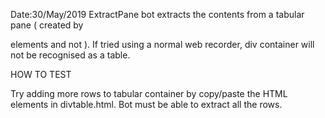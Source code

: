 Date:30/May/2019
ExtractPane bot extracts the contents from a tabular pane ( created by <div> elements and not <table>). If tried using a normal web recorder, div container will not be recognised as a table.

HOW TO TEST
 
Try adding more rows to tabular container by copy/paste the HTML elements in divtable.html. Bot must be able to extract all the rows.